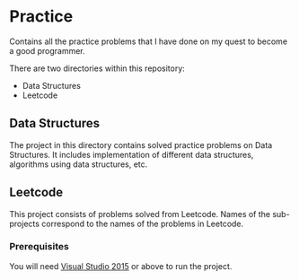 # Practice

Contains all the practice problems that I have done on my quest to become a good programmer.

There are two directories within this repository:
- Data Structures
- Leetcode

## Data Structures
The project in this directory contains solved practice problems on Data Structures. It includes implementation of different data structures, algorithms using data structures, etc.

## Leetcode
This project consists of problems solved from Leetcode. Names of the sub-projects correspond to the names of the problems in Leetcode.

### Prerequisites
You will need [Visual Studio 2015](https://visualstudio.microsoft.com/) or above to run the project.
